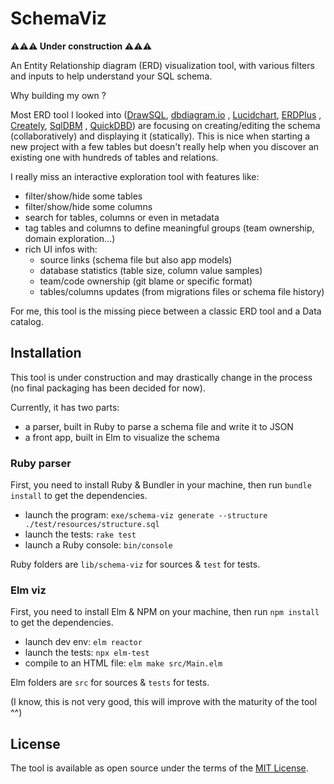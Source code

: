 # SchemaViz

**⚠️⚠️⚠️ Under construction ⚠️⚠️⚠️**

An Entity Relationship diagram (ERD) visualization tool, with various filters and inputs to help understand your SQL
schema.

Why building my own ?

Most ERD tool I looked into ([DrawSQL](https://drawsql.app), [dbdiagram.io](https://dbdiagram.io)
, [Lucidchart](https://www.lucidchart.com/pages/examples/er-diagram-tool), [ERDPlus](https://erdplus.com)
, [Creately](https://creately.com/lp/er-diagram-tool-online), [SqlDBM](https://sqldbm.com)
, [QuickDBD](https://www.quickdatabasediagrams.com)) are focusing on creating/editing the schema (collaboratively) and
displaying it (statically). This is nice when starting a new project with a few tables but doesn't really help when you
discover an existing one with hundreds of tables and relations.

I really miss an interactive exploration tool with features like:

- filter/show/hide some tables
- filter/show/hide some columns
- search for tables, columns or even in metadata
- tag tables and columns to define meaningful groups (team ownership, domain exploration...)
- rich UI infos with:
    - source links (schema file but also app models)
    - database statistics (table size, column value samples)
    - team/code ownership (git blame or specific format)
    - tables/columns updates (from migrations files or schema file history)

For me, this tool is the missing piece between a classic ERD tool and a Data catalog.

## Installation

This tool is under construction and may drastically change in the process (no final packaging has been decided for now).

Currently, it has two parts:

- a parser, built in Ruby to parse a schema file and write it to JSON
- a front app, built in Elm to visualize the schema

### Ruby parser

First, you need to install Ruby & Bundler in your machine, then run `bundle install` to get the dependencies.

- launch the program: `exe/schema-viz generate --structure ./test/resources/structure.sql`
- launch the tests: `rake test`
- launch a Ruby console: `bin/console`

Ruby folders are `lib/schema-viz` for sources & `test` for tests.

### Elm viz

First, you need to install Elm & NPM on your machine, then run `npm install` to get the dependencies.

- launch dev env: `elm reactor`
- launch the tests: `npx elm-test`
- compile to an HTML file: `elm make src/Main.elm`

Elm folders are `src` for sources & `tests` for tests.

(I know, this is not very good, this will improve with the maturity of the tool ^^)

## License

The tool is available as open source under the terms of the [MIT License](https://opensource.org/licenses/MIT).
